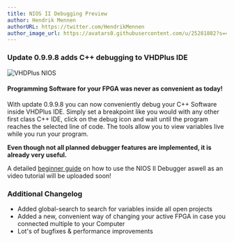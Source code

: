 ```yaml
---
title: NIOS II Debugging Preview
author: Hendrik Mennen
authorURL: https://twitter.com/HendrikMennen
author_image_url: https://avatars0.githubusercontent.com/u/25281882?s=460&v=4
---
```


### Update 0.9.9.8 adds C++ debugging to VHDPlus IDE

![VHDPlus NIOS](/img/blog/2021-04-06/Debugging.png)

#### Programming Software for your FPGA was never as convenient as today!

<!--truncate-->

With update 0.9.9.8 you can now conveniently debug your C++ Software inside VHDPlus IDE.
Simply set a breakpoint like you would with any other first class C++ IDE, click on the debug icon and wait until the program reaches the selected line of code. The tools allow you to view variables live while you run your program.

**Even though not all planned debugger features are implemented, it is already very useful.**

A detailed [beginner guide](/docs/getstarted/nios2#debugging) on how to use the NIOS II Debugger aswell as an video tutorial will be uploaded soon!

### Additional Changelog

- Added global-search to search for variables inside all open projects
- Added a new, convenient way of changing your active FPGA in case you connected multiple to your Computer
- Lot's of bugfixes & performance improvements